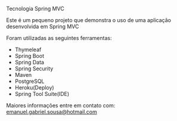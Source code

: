 Tecnologia Spring MVC


Este é um pequeno projeto que demonstra o uso de uma aplicação desenvolvida em Spring MVC

Foram utilizadas as seguintes ferramentas:

- Thymeleaf
- Spring Boot
- Spring Data
- Spring Security
- Maven
- PostgreSQL
- Heroku(Deploy)
- Spring Tool Suite(IDE)

Maiores informações entre em contato com: emanuel.gabriel.sousa@hotmail.com

